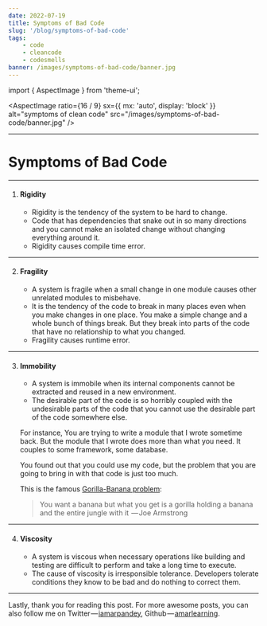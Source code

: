 ```yaml
---
date: 2022-07-19
title: Symptoms of Bad Code
slug: '/blog/symptoms-of-bad-code'
tags:
    - code
    - cleancode
    - codesmells
banner: /images/symptoms-of-bad-code/banner.jpg
---
```


import { AspectImage } from 'theme-ui';

<AspectImage
ratio={16 / 9}
sx={{ mx: 'auto', display: 'block' }}
alt="symptoms of clean code"
src="/images/symptoms-of-bad-code/banner.jpg"
/>

---

# Symptoms of Bad Code

---

1. #### Rigidity

    - Rigidity is the tendency of the system to be hard to change.
    - Code that has dependencies that snake out in so many directions and you cannot make an isolated change without changing everything around it.
    - Rigidity causes compile time error.

---

2. #### Fragility

    - A system is fragile when a small change in one module causes other unrelated modules to misbehave.
    - It is the tendency of the code to break in many places even when you make changes in one place. You make a simple change and a whole bunch of things break. But they break into parts of the code that have no relationship to what you changed.
    - Fragility causes runtime error.

---

3. #### Immobility

    - A system is immobile when its internal components cannot be extracted and reused in a new environment.
    - The desirable part of the code is so horribly coupled with the undesirable parts of the code that you cannot use the desirable part of the code somewhere else.

    For instance, You are trying to write a module that I wrote sometime back. But the module that I wrote does more than what you need. It couples to some framework, some database.

    You found out that you could use my code, but the problem that you are going to bring in with that code is just too much.

    This is the famous [Gorilla-Banana problem](https://www.johndcook.com/blog/2011/07/19/you-wanted-banana/):

    > You want a banana but what you get is a gorilla holding a banana and the entire jungle with it  — Joe Armstrong

---

4. #### Viscosity
    - A system is viscous when necessary operations like building and testing are difficult to perform and take a long time to execute.
    - The cause of viscosity is irresponsible tolerance. Developers tolerate conditions they know to be bad and do nothing to correct them.

---

Lastly, thank you for reading this post. For more awesome posts, you can also
follow me on Twitter — [iamarpandey](https://twitter.com/iamarpandey), Github — [amarlearning](https://github.com/amarlearning).

